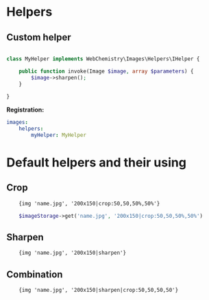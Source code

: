 # Helpers

## Custom helper

```php

class MyHelper implements WebChemistry\Images\Helpers\IHelper {

	public function invoke(Image $image, array $parameters) {
		$image->sharpen();
	}
	
}

```

**Registration:**

```yaml
images:
	helpers:
		myHelper: MyHelper
```

# Default helpers and their using

## Crop

```html
    {img 'name.jpg', '200x150|crop:50,50,50%,50%'}
```

```php
    $imageStorage->get('name.jpg', '200x150|crop:50,50,50%,50%')
```

## Sharpen

```html
    {img 'name.jpg', '200x150|sharpen'}
```

## Combination

```html
    {img 'name.jpg', '200x150|sharpen|crop:50,50,50,50'}
```
